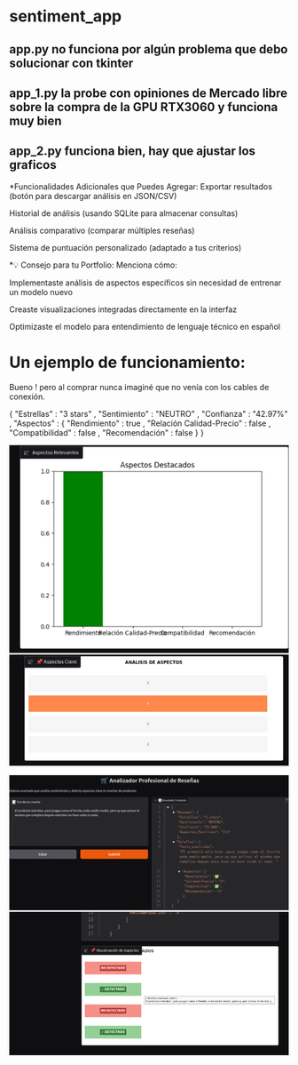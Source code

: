 # sentiment_app
## app.py no funciona por algún problema que debo solucionar con tkinter
## app_1.py la probe con opiniones de Mercado libre sobre la compra de la GPU RTX3060 y funciona muy bien
## app_2.py funciona bien, hay que ajustar los graficos

*Funcionalidades Adicionales que Puedes Agregar:
Exportar resultados (botón para descargar análisis en JSON/CSV)

Historial de análisis (usando SQLite para almacenar consultas)

Análisis comparativo (comparar múltiples reseñas)

Sistema de puntuación personalizado (adaptado a tus criterios)

*💡 Consejo para tu Portfolio:
Menciona cómo:

Implementaste análisis de aspectos específicos sin necesidad de entrenar un modelo nuevo

Creaste visualizaciones integradas directamente en la interfaz

Optimizaste el modelo para entendimiento de lenguaje técnico en español

# Un ejemplo de funcionamiento: 
Bueno ! pero al comprar nunca imaginé que no venía con los cables de conexión.

{
"Estrellas"
:
"3 stars"
,
"Sentimiento"
:
"NEUTRO"
,
"Confianza"
:
"42.97%"
,
"Aspectos"
:
{
"Rendimiento"
:
true
,
"Relación Calidad-Precio"
:
false
,
"Compatibilidad"
:
false
,
"Recomendación"
:
false
}
}

![imagen](assets/sentiment_1.png)
![imagen](assets/sentiment_2.png)

![imagen](assets/sentiment_3.png)
![imagen](assets/sentiment_4.png)